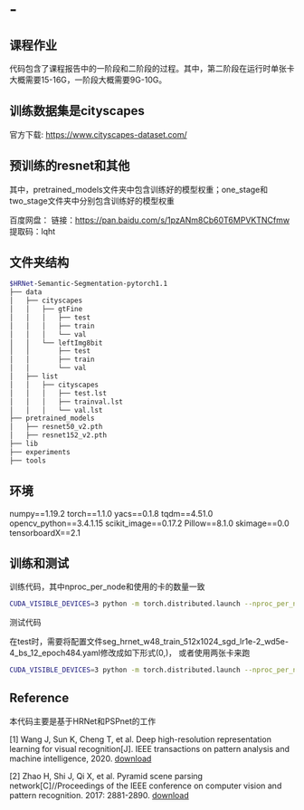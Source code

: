 # -
## 课程作业

代码包含了课程报告中的一阶段和二阶段的过程。其中，第二阶段在运行时单张卡大概需要15-16G，一阶段大概需要9G-10G。

## 训练数据集是cityscapes

官方下载:
https://www.cityscapes-dataset.com/

## 预训练的resnet和其他

其中，pretrained_models文件夹中包含训练好的模型权重；one_stage和two_stage文件夹中分别包含训练好的模型权重

百度网盘：
链接：https://pan.baidu.com/s/1pzANm8Cb60T6MPVKTNCfmw 
提取码：lqht 

## 文件夹结构

````bash
$HRNet-Semantic-Segmentation-pytorch1.1
├── data
│   ├── cityscapes
│   │   ├── gtFine
│   │   │   ├── test
│   │   │   ├── train
│   │   │   └── val
│   │   └── leftImg8bit
│   │       ├── test
│   │       ├── train
│   │       └── val
│   ├── list
│   │   ├── cityscapes
│   │   │   ├── test.lst
│   │   │   ├── trainval.lst
│   │   │   └── val.lst
├── pretrained_models
│   ├── resnet50_v2.pth
│   ├── resnet152_v2.pth
├── lib
├── experiments
├── tools
````

## 环境

numpy==1.19.2
torch==1.1.0
yacs==0.1.8
tqdm==4.51.0
opencv_python==3.4.1.15
scikit_image==0.17.2
Pillow==8.1.0
skimage==0.0
tensorboardX==2.1

## 训练和测试
训练代码，其中nproc_per_node和使用的卡的数量一致
````bash
CUDA_VISIBLE_DEVICES=3 python -m torch.distributed.launch --nproc_per_node=1 tools/train.py --cfg experiments/cityscapes/seg_hrnet_w48_train_512x1024_sgd_lr1e-2_wd5e-4_bs_12_epoch484.yaml
````

测试代码

在test时，需要将配置文件seg_hrnet_w48_train_512x1024_sgd_lr1e-2_wd5e-4_bs_12_epoch484.yaml修改成如下形式(0,)， 或者使用两张卡来跑
````bash
CUDA_VISIBLE_DEVICES=3 python -m torch.distributed.launch --nproc_per_node=1 tools/train.py --cfg experiments/cityscapes/seg_hrnet_w48_train_512x1024_sgd_lr1e-2_wd5e-4_bs_12_epoch484.yaml
````

## Reference
本代码主要是基于HRNet和PSPnet的工作

[1] Wang J, Sun K, Cheng T, et al. Deep high-resolution representation learning for visual recognition[J]. IEEE transactions on pattern analysis and machine intelligence, 2020.  [download](https://ieeexplore.ieee.org/abstract/document/9052469/)

[2] Zhao H, Shi J, Qi X, et al. Pyramid scene parsing network[C]//Proceedings of the IEEE conference on computer vision and pattern recognition. 2017: 2881-2890.  [download](http://openaccess.thecvf.com/content_cvpr_2017/html/Zhao_Pyramid_Scene_Parsing_CVPR_2017_paper.html)
